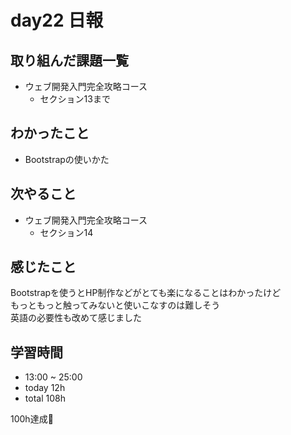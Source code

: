 # day22 日報
## 取り組んだ課題一覧
- ウェブ開発入門完全攻略コース
  - セクション13まで

## わかったこと
- Bootstrapの使いかた

## 次やること
- ウェブ開発入門完全攻略コース
  - セクション14

## 感じたこと
Bootstrapを使うとHP制作などがとても楽になることはわかったけど   
もっともっと触ってみないと使いこなすのは難しそう   
英語の必要性も改めて感じました

## 学習時間
- 13:00 ~ 25:00
- today 12h
- total 108h

100h達成🥳
